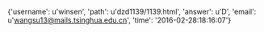 {'username': u'winsen', 'path': u'dzd1139/1139.html', 'answer': u'D', 'email': u'wangsu13@mails.tsinghua.edu.cn', 'time': '2016-02-28:18:16:07'}